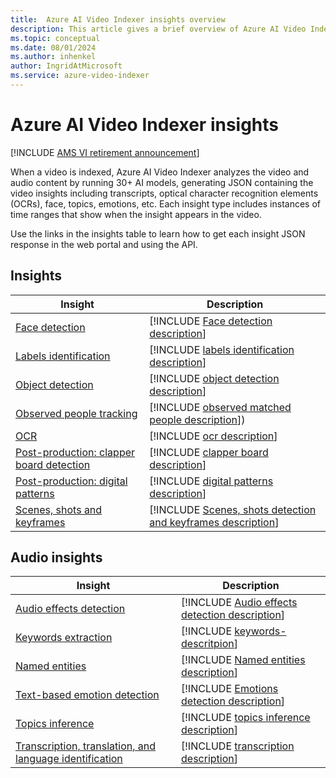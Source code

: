 ```yaml
---
title:  Azure AI Video Indexer insights overview
description: This article gives a brief overview of Azure AI Video Indexer insights.
ms.topic: conceptual
ms.date: 08/01/2024
ms.author: inhenkel
author: IngridAtMicrosoft
ms.service: azure-video-indexer
---
```


# Azure AI Video Indexer insights

[!INCLUDE [AMS VI retirement announcement](./includes/important-ams-retirement-abbreviated.md)]

When a video is indexed, Azure AI Video Indexer analyzes the video and audio content by running 30+ AI models, generating JSON containing the video insights including transcripts, optical character recognition elements (OCRs), face, topics, emotions, etc. Each insight type includes instances of time ranges that show when the insight appears in the video. 

Use the links in the insights table to learn how to get each insight JSON response in the web portal and using the API.

## Insights

| Insight | Description |
| ------- | ----------- |
| [Face detection](face-detection-insight.md) | [!INCLUDE [Face detection description](./includes/face-detection-description.md)] |
| [Labels identification](labels-identification-insight.md) | [!INCLUDE [labels identification description](./includes/labels-identification-description.md)] |
| [Object detection](object-detection-insight.md)| [!INCLUDE [object detection description](./includes/object-detection-description.md)] |
|[Observed people tracking](azure-video-indexer/observed-matched-people-insight.md) | [!INCLUDE [observed matched people description](./includes/observed-matched-people.md)]) |
| [OCR](ocr-insight.md) | [!INCLUDE [ocr description](./includes/ocr-description.md)] |
| [Post-production: clapper board detection](clapper-board-insight.md) | [!INCLUDE [clapper board description](./includes/clapperboard-description.md)] |
| [Post-production: digital patterns](digital-patterns-color-bars-insight.md) | [!INCLUDE [digital patterns description](./includes/digital-patterns-description.md)] |
| [Scenes, shots and keyframes](scene-shot-keyframe-detection-insight.md) | [!INCLUDE [Scenes, shots detection and keyframes description](./includes/scene-shot-keyframe-detection-description.md)] |

## Audio insights
| Insight | Description |
| ------- | ----------- |
| [Audio effects detection](audio-effects-detection-insight.md) | [!INCLUDE [Audio effects detection description](./includes/audio-effects-detection-description.md)] |
| [Keywords extraction](keywords-insight.md) | [!INCLUDE [keywords-descritpion](./includes/keywords-description.md)] |
| [Named entities](named-entities-insight.md) | [!INCLUDE [Named entities description](./includes/named-entities-description.md)] |
| [Text-based emotion detection](text-based-emotions-detection-insight.md) | [!INCLUDE [Emotions detection description](./includes/text-based-emotions-detection-description.md)] |
| [Topics inference](topics-inference-insight.md) | [!INCLUDE [topics inference description](./includes/topics-inference-description.md)] |
| [Transcription, translation, and language identification](transcription-translation-lid-insight.md) | [!INCLUDE [transcription description](./includes/transcription-translation-lid-description.md)] |
